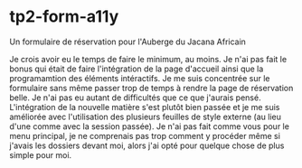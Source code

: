 # tp2-form-a11y
Un formulaire de réservation pour l'Auberge du Jacana Africain

Je crois avoir eu le temps de faire le minimum, au moins. Je n'ai pas fait le bonus qui était de faire l'intégration de la page d'accueil ainsi que la programamtion des éléments intéractifs. Je me suis concentrée sur le formulaire sans même passer trop de temps à rendre la page de réservation belle. Je n'ai pas eu autant de difficultés que ce que j'aurais pensé. L'intégration de la nouvelle matière s'est  plutôt bien passée et je me suis améliorée avec l'utilisation des plusieurs feuilles de style externe (au lieu d'une comme avec la session passée). Je n'ai pas fait comme vous pour le menu principal, je ne comprenais pas trop comment y procéder même si j'avais les dossiers devant moi, alors j'ai opté pour quelque chose de plus simple pour moi.
